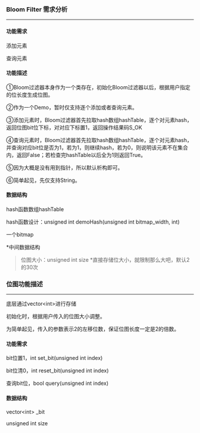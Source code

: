 ### Bloom Filter 需求分析

-------------

#### 功能需求

添加元素

查询元素

#### 功能描述

①Bloom过滤器本身作为一个类存在，初始化Bloom过滤器以后，根据用户指定的位长度生成位图。

②作为一个Demo，暂时仅支持逐个添加或者查询元素。

③添加元素时，Bloom过滤器首先拉取hash数组hashTable，逐个对元素hash，返回位图bit位下标，对对应下标置1，返回操作结果码S_OK

④查询元素时，Bloom过滤器首先拉取hash数组hashTable，逐个对元素hash，并查询对应bit位是否为1，若为1，则继续hash，若为0，则说明该元素不在集合内，返回False；若检查完hashTable以后全为1则返回True。

⑤因为大概是没有用到指针，所以默认析构即可。

⑥简单起见，先仅支持String。



#### 数据结构

hash函数数组hashTable

hash函数设计：unsigned int demoHash(unsigned int bitmap_width, int)

一个bitmap

*中间数据结构

>位图大小：unsigned int size *直接存储位大小，就限制那么大吧，默认2的30次



### 位图功能描述

---------------------

底层通过vector\<int\>进行存储

初始化时，根据用户传入的位图大小调整。

为简单起见，传入的参数表示2的左移位数，保证位图长度一定是2的倍数。

#### 功能需求

bit位置1，int set_bit(unsigned int index)

bit位清0，int reset_bit(unsigned int index)

查询bit位，bool query(unsigned int index)

#### 数据结构

vector\<int> _bit

unsigned int size